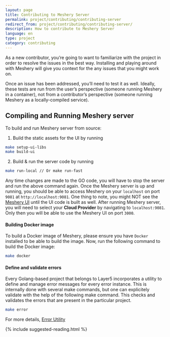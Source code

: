 ```yaml
---
layout: page
title: Contributing to Meshery Server
permalink: project/contributing/contributing-server
redirect_from: project/contributing/contributing-server/
description: How to contribute to Meshery Server
language: en
type: project
category: contributing
---
```


As a new contributor, you’re going to want to familiarize with the project in order to resolve the issues in the best way. Installing and playing around with Meshery will give you context for the any issues that you might work on.

Once an issue has been addressed, you’ll need to test it as well. Ideally, these tests are run from the user’s perspective (someone running Meshery in a container), not from a contributor’s perspective (someone running Meshery as a locally-compiled service).

## Compiling and Running Meshery server

To build and run Meshery server from source:

1. Build the static assets for the UI by running

```sh
make setup-ui-libs
make build-ui
```

2. Build & run the server code by running

```sh
make run-local // Or make run-fast
```

Any time changes are made to the GO code, you will have to stop the server and run the above command again.
Once the Meshery server is up and running, you should be able to access Meshery on your `localhost` on port `9081` at `http://localhost:9081`. One thing to note, you might NOT see the [Meshery UI](#contributing-ui) until the UI code is built as well.
After running Meshery server, you will need to select your **Cloud Provider** by navigating to `localhost:9081`. Only then you will be able to use the Meshery UI on port `3000`.

#### Building Docker image

To build a Docker image of Meshery, please ensure you have `Docker` installed to be able to build the image. Now, run the following command to build the Docker image:

```sh
make docker
```

#### Define and validate errors

Every Golang-based project that belongs to Layer5 incorporates a utility to define and manage error messages for every error instance. This is internally done with several make commands, but one can explicitely validate with the help of the following make command. This checks and validates the errors that are present in the particular project.

```sh
make error
```

For more details, <a href="{{ site.baseurl }}/project/contributing/contributing-error">Error Utility</a>

{% include suggested-reading.html %}
